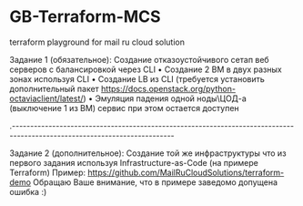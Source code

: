 # GB-Terraform-MCS
terraform playground for mail ru cloud solution

Задание 1 (обязательное):
Создание отказоустойчивого сетап веб серверов c балансировкой через CLI
• Создание 2 ВМ в двух разных зонах используя CLI
• Создание LB из CLI (требуется установить дополнительный пакет https://docs.openstack.org/python-octaviaclient/latest/)
• Эмуляция падения одной ноды\ЦОД-а (выключение 1 из ВМ) сервис при этом остается доступен

.--------------------------------------------------------------------------------------------------------------------------

Задание 2 (дополнительное):
Создание той же инфраструктуры что из первого задания используя Infrastructure-as-Code (на примере Terraform)
Пример: https://github.com/MailRuCloudSolutions/terraform-demo
Обращаю Ваше внимание, что в примере заведомо допущена ошибка :)
